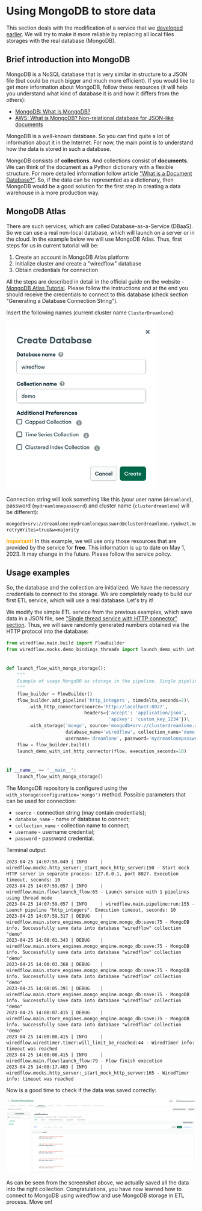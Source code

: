 # Using MongoDB to store data

This section deals with the modification of a service that we [developed earlier](4_service_with_pipelines.md). 
We will try to make it more reliable by replacing all local files storages with the real database (MongoDB).

## Brief introduction into MongoDB 

MongoDB is a NoSQL database that is very similar in structure to a JSON file (but could be much bigger and 
much more efficient). If you would like to get more information about MongoDB, follow these 
resources (it will help you understand what kind of database it is and how it differs from the others):

- [MongoDB: What Is MongoDB?](https://www.mongodb.com/what-is-mongodb)
- [AWS: What is MongoDB? Non-relational database for JSON-like documents](https://aws.amazon.com/ru/documentdb/what-is-mongodb/)

MongoDB is a well-known database. So you can find quite a lot of information about it in the Internet. 
For now, the main point is to understand how the data is stored in such a database.

MongoDB consists of **collections**. And collections consist of **documents**. 
We can think of the document as a Python dictionary with a flexible structure. For more detailed information 
follow article ["What is a Document Database?"](https://www.mongodb.com/document-databases). 
So, if the data can be represented as a dictionary, then MongoDB would be a good solution for the first step
in creating a data warehouse in a more production way.

## MongoDB Atlas 

There are such services, which are called Database-as-a-Service (DBaaS). 
So we can use a real non-local database, which will launch on a server or in the cloud. 
In the example below we will use MongoDB Atlas. Thus, first steps for us in current tutorial will be:

1. Create an account in MongoDB Atlas platform 
2. Initialize cluster and create a "wiredflow" database
3. Obtain credentials for connection

All the steps are described in detail in the official guide on the website - [MongoDB Atlas Tutorial](https://www.mongodb.com/basics/mongodb-atlas-tutorial).
Please follow the instructions and at the end you should receive the credentials to connect to this database (check section "Generating a Database Connection String"). 

Insert the following names (current cluster name `ClusterDreamlone`):

<img src="https://raw.githubusercontent.com/wiredhut/wiredflow/main/docs/media/atlas_mongo.png" width="400"/>

Connection string will look something like this (your user name (`dreamlone`), password (`mydreamlonepassword`) and
cluster name (`clusterdreamlone`) will be different):

```
mongodb+srv://dreamlone:mydreamlonepassword@clusterdreamlone.ryubwzt.mongodb.net/?retryWrites=true&w=majority
```

**<span style="color:orange">Important!</span>** In this example, we will use only those resources that are provided by the service for **free**. 
This information is up to date on May 1, 2023. It may change in the future. Please follow the service policy.

## Usage examples

So, the database and the collection are initialized. We have the necessary credentials to connect to the storage. 
We are completely ready to build our first ETL service, which will use a real database. Let's try it!

We modify the simple ETL service from the previous examples, which save 
data in a JSON file, see ["Single thread service with HTTP connector" section](2_http.md). 
Thus, we will save randomly generated numbers obtained via the HTTP protocol into the database:

```Python
from wiredflow.main.build import FlowBuilder
from wiredflow.mocks.demo_bindings_threads import launch_demo_with_int_http_connector


def launch_flow_with_mongo_storage():
    """
    Example of usage MongoDB as storage in the pipeline. Single pipeline service is used for demonstration
    """
    flow_builder = FlowBuilder()
    flow_builder.add_pipeline('http_integers', timedelta_seconds=2)\
        .with_http_connector(source='http://localhost:8027',
                             headers={'accept': 'application/json',
                                      'apikey': 'custom_key_1234'})\
        .with_storage('mongo', source='mongodb+srv://clusterdreamlone.ryubwzt.mongodb.net/?retryWrites=true&w=majority',
                      database_name='wiredflow', collection_name='demo',
                      username='dreamlone', password='mydreamlonepassword')
    flow = flow_builder.build()
    launch_demo_with_int_http_connector(flow, execution_seconds=10)


if __name__ == '__main__':
    launch_flow_with_mongo_storage()
```

The MongoDB repository is configured using the `with_storage(configuration='mongo')` method. 
Possible parameters that can be used for connection: 

- `source` - connection string (may contain credentials);
- `database_name` - name of database to connect;
- `collection_name` - collection name to connect;
- `username` - username credential;
- `password` - password credential.

Terminal output:

```
2023-04-25 14:07:59.049 | INFO     | wiredflow.mocks.http_server:_start_mock_http_server:150 - Start mock HTTP server in separate process: 127.0.0.1, port 8027. Execution timeout, seconds: 10
2023-04-25 14:07:59.057 | INFO     | wiredflow.main.flow:launch_flow:65 - Launch service with 1 pipelines using thread mode
2023-04-25 14:07:59.057 | INFO     | wiredflow.main.pipeline:run:155 - Launch pipeline "http_integers". Execution timeout, seconds: 10
2023-04-25 14:07:59.317 | DEBUG    | wiredflow.main.store_engines.mongo_engine.mongo_db:save:75 - MongoDB info. Successfully save data into database "wiredflow" collection "demo"
2023-04-25 14:08:01.343 | DEBUG    | wiredflow.main.store_engines.mongo_engine.mongo_db:save:75 - MongoDB info. Successfully save data into database "wiredflow" collection "demo"
2023-04-25 14:08:03.368 | DEBUG    | wiredflow.main.store_engines.mongo_engine.mongo_db:save:75 - MongoDB info. Successfully save data into database "wiredflow" collection "demo"
2023-04-25 14:08:05.391 | DEBUG    | wiredflow.main.store_engines.mongo_engine.mongo_db:save:75 - MongoDB info. Successfully save data into database "wiredflow" collection "demo"
2023-04-25 14:08:07.415 | DEBUG    | wiredflow.main.store_engines.mongo_engine.mongo_db:save:75 - MongoDB info. Successfully save data into database "wiredflow" collection "demo"
2023-04-25 14:08:08.415 | INFO     | wiredflow.wiredtimer.timer:will_limit_be_reached:44 - WiredTimer info: timeout was reached
2023-04-25 14:08:08.415 | INFO     | wiredflow.main.flow:launch_flow:79 - Flow finish execution
2023-04-25 14:08:17.403 | INFO     | wiredflow.mocks.http_server:_start_mock_http_server:165 - WiredTimer info: timeout was reached
```

Now is a good time to check if the data was saved correctly: 

<img src="https://raw.githubusercontent.com/wiredhut/wiredflow/main/docs/media/mongo_collection.png" width="1000"/>

As can be seen from the screenshot above, we actually saved all the data into the right collection. 
Congratulations, you have now learned how to connect to MongoDB using wiredflow and use MongoDB storage in ETL process.
Move on!
